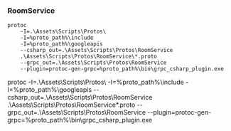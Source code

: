 

### RoomService
```
protoc 
    -I=.\Assets\Scripts\Protos\ 
    -I=%proto_path%\include 
    -I=%proto_path%\googleapis 
    --csharp_out=.\Assets\Scripts\Protos\RoomService 
    .\Assets\Scripts\Protos\RoomService\*.proto 
    --grpc_out=.\Assets\Scripts\Protos\RoomService 
    --plugin=protoc-gen-grpc=%proto_path%\bin\grpc_csharp_plugin.exe 
```


protoc -I=.\Assets\Scripts\Protos\ -I=%proto_path%\include -I=%proto_path%\googleapis --csharp_out=.\Assets\Scripts\Protos\RoomService .\Assets\Scripts\Protos\RoomService\*.proto --grpc_out=.\Assets\Scripts\Protos\RoomService --plugin=protoc-gen-grpc=%proto_path%\bin\grpc_csharp_plugin.exe 